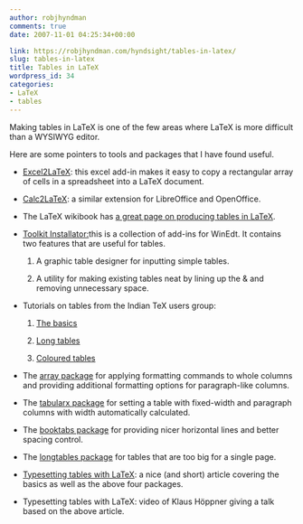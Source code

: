 ```yaml
---
author: robjhyndman
comments: true
date: 2007-11-01 04:25:34+00:00

link: https://robjhyndman.com/hyndsight/tables-in-latex/
slug: tables-in-latex
title: Tables in LaTeX
wordpress_id: 34
categories:
- LaTeX
- tables
---
```


Making tables in LaTeX is one of the few areas where LaTeX is more difficult than a WYSIWYG editor.

Here are some pointers to tools and packages that I have found useful.




    
  * [Excel2LaTeX](http://ctan.org/tex-archive/support/excel2latex/): this excel add-in makes it easy to copy a rectangular array of cells in a spreadsheet into a LaTeX document.


  * [Calc2LaTeX](http://extensions.openoffice.org/en/project/calc2latex-macro-converting-openofficeorg-calc-spreadsheets-latex-tables): a similar extension for LibreOffice and OpenOffice.
    
  * The LaTeX wikibook has [a great page on producing tables in LaTeX](http://en.wikibooks.org/wiki/LaTeX/Tables).

    
  * [Toolkit Installator:](http://www.winedt.org/Config/installator.php)this is a collection of add-ins for WinEdt. It contains two features that are useful for tables.

    
    1. A graphic table designer for inputting simple tables.

    
    2. A utility for making existing tables neat by lining up the & and removing unnecessary space.




    
  * Tutorials on tables from the Indian TeX users group:

    
    1. [The basics](http://www.tug.org/tutorials/tugindia/chap06-scr.pdf)

    
    2. [Long tables](http://www.tug.org/tutorials/tugindia/chap07-scr.pdf)

    
    3. [Coloured tables](http://www.tug.org/tutorials/tugindia/chap08-scr.pdf)




    
  * The [array package](http://www.ctan.org/pkg/array) for applying formatting commands to whole columns and providing additional formatting options for paragraph-like columns.

    
  * The [tabularx package](http://www.ctan.org/pkg/tabularx) for setting a table with fixed-width and paragraph columns with width automatically calculated.

    
  * The [booktabs package](http://www.ctan.org/tex-archive/macros/latex/contrib/booktabs/) for providing nicer horizontal lines and better spacing control.

    
  * The [longtables package](http://www.ctan.org/pkg/longtable) for tables that are too big for a single page.

    
  * [Typesetting tables with LaTeX](https://www.tug.org/TUGboat/Articles/tb28-3/tb90hoeppner.pdf): a nice (and short) article covering the basics as well as the above four packages.

    
  * Typesetting tables with LaTeX: video of Klaus Höppner giving a talk based on the above article.


